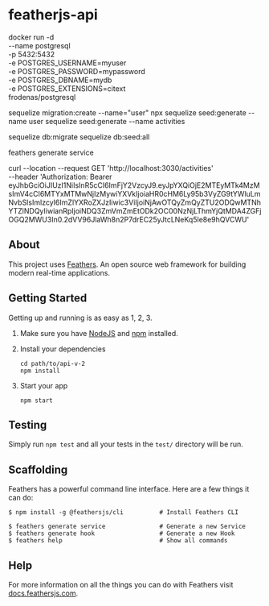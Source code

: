 # featherjs-api


docker run -d \
    --name postgresql \
    -p 5432:5432 \
    -e POSTGRES_USERNAME=myuser \
    -e POSTGRES_PASSWORD=mypassword \
    -e POSTGRES_DBNAME=mydb \
    -e POSTGRES_EXTENSIONS=citext \
    frodenas/postgresql


sequelize migration:create --name="user"
npx sequelize seed:generate --name user
sequelize seed:generate --name activities



sequelize db:migrate
sequelize db:seed:all


feathers generate service


curl --location --request GET 'http://localhost:3030/activities' \
--header 'Authorization: Bearer eyJhbGciOiJIUzI1NiIsInR5cCI6ImFjY2VzcyJ9.eyJpYXQiOjE2MTEyMTk4MzMsImV4cCI6MTYxMTMwNjIzMywiYXVkIjoiaHR0cHM6Ly95b3VyZG9tYWluLmNvbSIsImlzcyI6ImZlYXRoZXJzIiwic3ViIjoiNjAwOTQyZmQyZTU2ODQwMTNhYTZlNDQyIiwianRpIjoiNDQ3ZmVmZmEtODk2OC00NzNjLThmYjQtMDA4ZGFjOGQ2MWU3In0.2dVV96JlaWh8n2P7drEC25yJtcLNeKq5le8e9hQVCWU'


## About

This project uses [Feathers](http://feathersjs.com). An open source web framework for building modern real-time applications.

## Getting Started

Getting up and running is as easy as 1, 2, 3.

1. Make sure you have [NodeJS](https://nodejs.org/) and [npm](https://www.npmjs.com/) installed.
2. Install your dependencies

   ```
   cd path/to/api-v-2
   npm install
   ```

3. Start your app

   ```
   npm start
   ```

## Testing

Simply run `npm test` and all your tests in the `test/` directory will be run.

## Scaffolding

Feathers has a powerful command line interface. Here are a few things it can do:

```
$ npm install -g @feathersjs/cli          # Install Feathers CLI

$ feathers generate service               # Generate a new Service
$ feathers generate hook                  # Generate a new Hook
$ feathers help                           # Show all commands
```

## Help

For more information on all the things you can do with Feathers visit [docs.feathersjs.com](http://docs.feathersjs.com).
